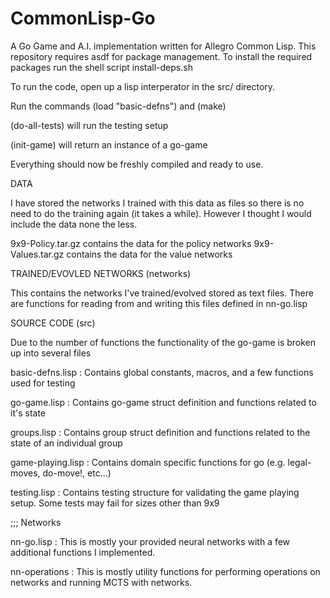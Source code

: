 # CommonLisp-Go

A Go Game and A.I. implementation written for Allegro Common Lisp. 
This repository requires asdf for package management.
To install the required packages run the shell script install-deps.sh

To run the code, open up a lisp interperator in the src/ directory.

Run the commands (load "basic-defns") and (make)

(do-all-tests) will run the testing setup

(init-game) will return an instance of a go-game

Everything should now be freshly compiled and ready to use.

DATA

I have stored the networks I trained with this data as files so there is no need to
do the training again (it takes a while). However I thought I would include the data
none the less. 

9x9-Policy.tar.gz contains the data for the policy networks
9x9-Values.tar.gz contains the data for the value networks


TRAINED/EVOVLED NETWORKS (networks)

This contains the networks I've trained/evolved stored as text files. 
There are functions for reading from and writing this files defined in nn-go.lisp




SOURCE CODE (src)

Due to the number of functions the functionality of the go-game is 
broken up into several files

basic-defns.lisp  : Contains global constants, macros, and a few functions used for testing

go-game.lisp      : Contains go-game struct definition and functions related to it's state

groups.lisp       : Contains group struct definition and functions related to the state of an individual group

game-playing.lisp : Contains domain specific functions for go (e.g. legal-moves, do-move!, etc...)

testing.lisp      : Contains testing structure for validating the game playing setup. Some tests may fail for sizes other than 9x9


;;; Networks


nn-go.lisp        : This is mostly your provided neural networks with a few additional functions I implemented.

nn-operations     : This is mostly utility functions for performing operations on networks and running MCTS with networks.


